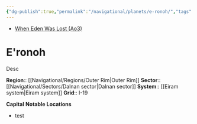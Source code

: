 ```yaml
---
{"dg-publish":true,"permalink":"/navigational/planets/e-ronoh/","tags":["map","planet","outerrim","dalnan","unfinished"],"noteIcon":"saber1"}
---
```


- [When Eden Was Lost (Ao3)](https://archiveofourown.org/works/19334440)
# E'ronoh
Desc

**Region**::  [[Navigational/Regions/Outer Rim\|Outer Rim]]
**Sector**::  [[Navigational/Sectors/Dalnan sector\|Dalnan sector]]
**System**::  [[Eiram system\|Eiram system]]
**Grid**::  I-19

**Capital**
**Notable Locations**
- test
